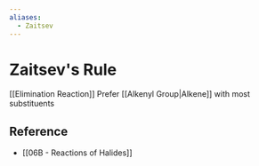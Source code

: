 ```yaml
---
aliases:
  - Zaitsev
---
```


# Zaitsev's Rule

[[Elimination Reaction]] Prefer [[Alkenyl Group|Alkene]] with most substituents

## Reference

- [[06B - Reactions of Halides]]
